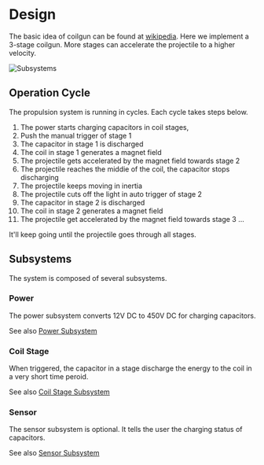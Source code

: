 # Design

The basic idea of coilgun can be found at [wikipedia](https://en.wikipedia.org/wiki/Coilgun). Here we implement a 3-stage coilgun. More stages can accelerate the projectile to a higher velocity.

![Subsystems](Img/Subsystems.png)

## Operation Cycle

The propulsion system is running in cycles. Each cycle takes steps below.

1. The power starts charging capacitors in coil stages,
1. Push the manual trigger of stage 1
1. The capacitor in stage 1 is discharged
1. The coil in stage 1 generates a magnet field
1. The projectile gets accelerated by the magnet field towards stage 2
1. The projectile reaches the middie of the coil, the capacitor stops discharging
1. The projectile keeps moving in inertia
1. The projectile cuts off the light in auto trigger of stage 2
1. The capacitor in stage 2 is discharged
1. The coil in stage 2 generates a magnet field
1. The projectile get accelerated by the magnet field towards stage 3
...

It'll keep going until the projectile goes through all stages.

## Subsystems

The system is composed of several subsystems.

### Power

The power subsystem converts 12V DC to 450V DC for charging capacitors.

See also [Power Subsystem](PowerSubsystem.md)

### Coil Stage

When triggered, the capacitor in a stage discharge the energy to the coil in a very short time peroid.

See also [Coil Stage Subsystem](CoilStageSubsystem.md)

### Sensor

The sensor subsystem is optional. It tells the user the charging status of capacitors.

See also [Sensor Subsystem](SensorSubsystem.md)
